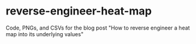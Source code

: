 # reverse-engineer-heat-map
Code, PNGs, and CSVs for the blog post "How to reverse engineer a heat map into its underlying values"
